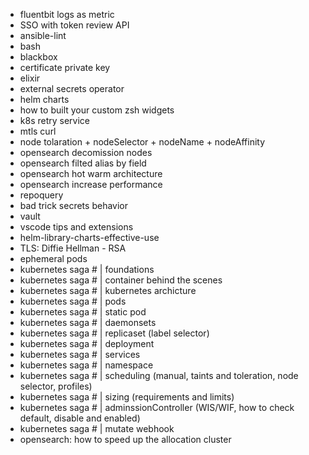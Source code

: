 - fluentbit logs as metric 
- SSO with token review API
- ansible-lint
- bash
- blackbox
- certificate private key
- elixir
- external secrets operator
- helm charts
- how to built your custom zsh widgets
- k8s retry service
- mtls curl
- node tolaration + nodeSelector + nodeName + nodeAffinity
- opensearch decomission nodes
- opensearch filted alias by field
- opensearch hot warm architecture
- opensearch increase performance
- repoquery
- bad trick secrets behavior
- vault
- vscode tips and extensions
- helm-library-charts-effective-use
- TLS: Diffie Hellman - RSA
- ephemeral pods
- kubernetes saga # | foundations
- kubernetes saga # | container behind the scenes
- kubernetes saga # | kubernetes archicture
- kubernetes saga # | pods
- kubernetes saga # | static pod
- kubernetes saga # | daemonsets
- kubernetes saga # | replicaset (label selector)
- kubernetes saga # | deployment
- kubernetes saga # | services
- kubernetes saga # | namespace
- kubernetes saga # | scheduling (manual, taints and toleration, node selector, profiles)
- kubernetes saga # | sizing (requirements and limits)
- kubernetes saga # | adminssionController (WIS/WIF, how to check default, disable and enabled)
- kubernetes saga # | mutate webhook
- opensearch: how to speed up the allocation cluster
